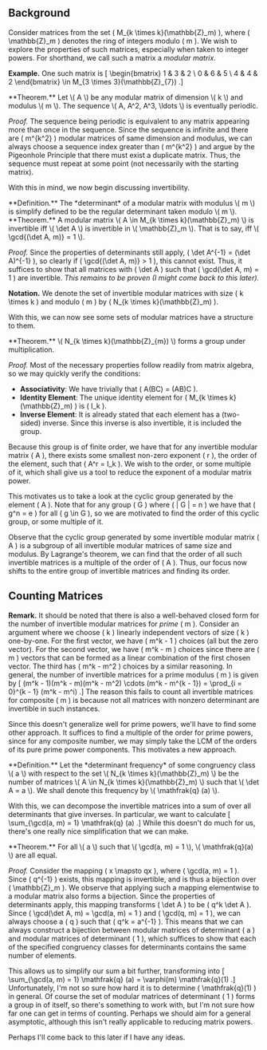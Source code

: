 ## Background

Consider matrices from the set \( M_{k \times k}(\mathbb{Z}_m) \), where \( \mathbb{Z}_m \) denotes the ring of integers modulo \( m \). We wish to explore the properties of such matrices, especially when taken to integer powers. For shorthand, we call such a matrix a *modular matrix*.

**Example.** One such matrix is
\[
    \begin{bmatrix}
        1 & 3 & 2 \\
        0 & 6 & 5 \\
        4 & 4 & 2
    \end{bmatrix} \in M_{3 \times 3}(\mathbb{Z}_{7})
.\]

<div class="side-box">
**Theorem.** Let \( A \) be any modular matrix of dimension \( k \) and modulus \( m \). The sequence \( A, A^2, A^3, \ldots \) is eventually periodic.
</div>

*Proof.* The sequence being periodic is equivalent to any matrix appearing more than once in the sequence. Since the sequence is infinite and there are \( m^{k^2} \) modular matrices of same dimension and modulus, we can always choose a sequence index greater than \( m^{k^2} \) and argue by the Pigeonhole Principle that there must exist a duplicate matrix. Thus, the sequence must repeat at some point (not necessarily with the starting matrix).

With this in mind, we now begin discussing invertibility.

<div class="side-box">
**Definition.** The *determinant* of a modular matrix with modulus \( m \) is simplify defined to be the regular determinant taken modulo \( m \).
</div>

<div class="side-box">
**Theorem.** A modular matrix \( A \in M_{k \times k}(\mathbb{Z}_m) \) is invertible iff \( \det A \) is invertible in \( \mathbb{Z}_m \). That is to say, iff \( \gcd{(\det A, m)} = 1 \).
</div>

*Proof.* Since the properties of determinants still apply, \( \det A^{-1} = (\det A)^{-1} \), so clearly if \( \gcd{(\det A, m)} > 1 \), this cannot exist. Thus, it suffices to show that all matrices with \( \det A \) such that \( \gcd(\det A, m) = 1 \) are invertible. *This remains to be proven (I might come back to this later).*

**Notation.** We denote the set of invertible modular matrices with size \( k \times k \) and modulo \( m \) by \( N_{k \times k}(\mathbb{Z}_m) \).

With this, we can now see some sets of modular matrices have a structure to them.

<div class="side-box">
**Theorem.** \( N_{k \times k}(\mathbb{Z}_{m}) \) forms a group under multiplication.
</div>

*Proof.* Most of the necessary properties follow readily from matrix algebra, so we may quickly verify the conditions:

- **Associativity**: We have trivially that \( A(BC) = (AB)C \).
- **Identity Element**: The unique identity element for \( M_{k \times k}(\mathbb{Z}_m) \) is \( I_k \).
- **Inverse Element**: It is already stated that each element has a (two-sided) inverse. Since this inverse is also invertible, it is included the group.

Because this group is of finite order, we have that for any invertible modular matrix \( A \), there exists some smallest non-zero exponent \( r \), the order of the element, such that \( A^r = I_k \). We wish to the order, or some multiple of it, which shall give us a tool to reduce the exponent of a modular matrix power.

This motivates us to take a look at the cyclic group generated by the element \( A \). Note that for any group \( G \) where \( | G | = n \) we have that \( g^n = e \) for all \( g \in G \), so we are motivated to find the order of this cyclic group, or some multiple of it.

Observe that the cyclic group generated by some invertible modular matrix \( A \) is a subgroup of all invertible modular matrices of same size and modulus. By Lagrange's theorem, we can find that the order of all such invertible matrices is a multiple of the order of \( A \). Thus, our focus now shifts to the entire group of invertible matrices and finding its order.

## Counting Matrices

**Remark.** It should be noted that there is also a well-behaved closed form for the number of invertible modular matrices for *prime* \( m \). Consider an argument where we choose \( k \) linearly independent vectors of size \( k \) one-by-one. For the first vector, we have \( m^k - 1 \) choices (all but the zero vector). For the second vector, we have \( m^k - m \) choices since there are \( m \) vectors that can be formed as a linear combination of the first chosen vector. The third has \( m^k - m^2 \) choices by a similar reasoning. In general, the number of invertible matrices for a prime modulus \( m \) is given by
\[
    (m^k - 1)(m^k - m)(m^k - m^2) \cdots (m^k - m^{k - 1}) = \prod_{i = 0}^{k - 1} (m^k - m^i)
.\]
The reason this fails to count all invertible matrices for composite \( m \) is because not all matrices with nonzero determinant are invertible in such instances.

Since this doesn't generalize well for prime powers, we'll have to find some other approach. It suffices to find a multiple of the order for prime powers, since for any composite number, we may simply take the LCM of the orders of its pure prime power components. This motivates a new approach.

<div class="side-box">
**Definition.** Let the *determinant frequency* of some congruency class \( a \) with respect to the set \( N_{k \times k}(\mathbb{Z}_m) \) be the number of matrices \( A \in N_{k \times k}(\mathbb{Z}_m) \) such that \( \det A = a \). We shall denote this frequency by \( \mathfrak{q} (a) \).
</div>

With this, we can decompose the invertible matrices into a sum of over all determinants that give inverses. In particular, we want to calculate
\[
    \sum_{\gcd(a, m) = 1} \mathfrak{q} (a)
.\]
While this doesn't do much for us, there's one really nice simplification that we can make.

<div class="side-box">
**Theorem.** For all \( a \) such that \( \gcd(a, m) = 1 \), \( \mathfrak{q}(a) \) are all equal.
</div>

*Proof.* Consider the mapping \( x \mapsto qx \), where \( \gcd(a, m) = 1 \). Since \( q^{-1} \) exists, this mapping is invertible, and is thus a bijection over \( \mathbb{Z}_m \). We observe that applying such a mapping elementwise to a modular matrix also forms a bijection. Since the properties of determinants apply, this mapping transforms \( \det A \) to be \( q^k \det A \). Since \( \gcd(\det A, m) = \gcd(a, m) = 1 \) and \( \gcd(q, m) = 1 \), we can always choose a \( q \) such that \( q^k = a^{-1} \). This means that we can always construct a bijection between modular matrices of determinant \( a \) and modular matrices of determinant \( 1 \), which suffices to show that each of the specified congruency classes for determinants contains the same number of elements.

This allows us to simplify our sum a bit further, transforming into
\[
    \sum_{\gcd(a, m) = 1} \mathfrak{q} (a) = \varphi(m) \mathfrak{q}(1)
.\]
Unfortunately, I'm not so sure how hard it is to determine \( \mathfrak{q}(1) \) in general. Of course the set of modular matrices of determinant \( 1 \) forms a group in of itself, so there's something to work with, but I'm not sure how far one can get in terms of counting. Perhaps we should aim for a general asymptotic, although this isn't really applicable to reducing matrix powers.

Perhaps I'll come back to this later if I have any ideas.
